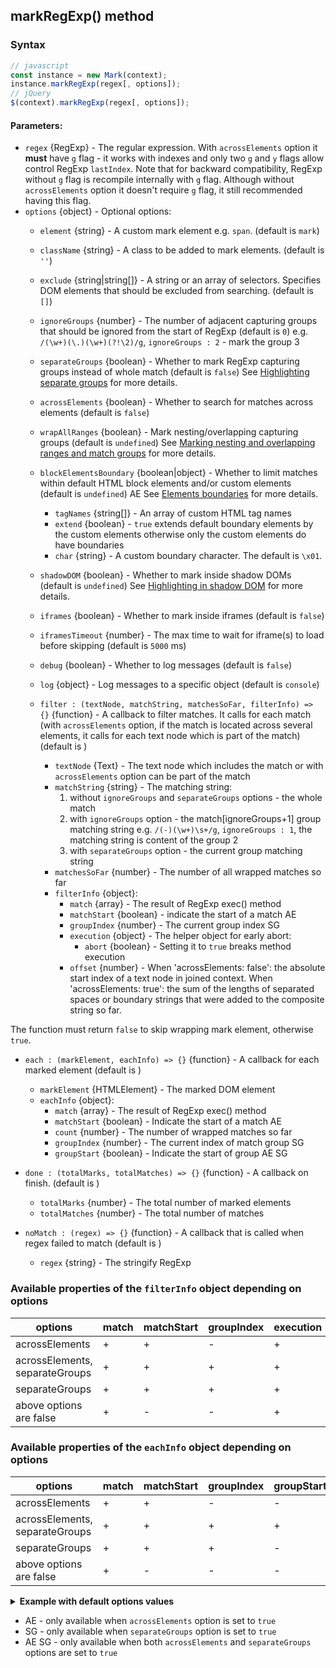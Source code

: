 
## markRegExp() method
### Syntax
``` js
// javascript
const instance = new Mark(context);
instance.markRegExp(regex[, options]);
// jQuery
$(context).markRegExp(regex[, options]);
```
#### Parameters:
* `regex` {RegExp} - The regular expression. With `acrossElements` option it **must** have `g` flag - it works with indexes and only two `g` and `y` flags allow control RegExp `lastIndex`. Note that for backward compatibility, RegExp without `g` flag is recompile internally with `g` flag.
  Although without `acrossElements` option it doesn't require `g` flag, it still recommended having this flag.
* `options` {object} - Optional options:
  * `element` {string} - A custom mark element e.g. `span`. (default is `mark`)
  * `className` {string} -  A class to be added to mark elements. (default is `''`)
  * `exclude` {string|string[]} - A string or an array of selectors. Specifies DOM elements that should be excluded from searching. (default is `[]`)
  * `ignoreGroups` {number} - The number of adjacent capturing groups that should be ignored from the start of RegExp (default is `0`)
    e.g. `/(\w+)(\.)(\w+)(?!\2)/g`, `ignoreGroups : 2` - mark the group 3
  * `separateGroups` {boolean} - Whether to mark RegExp capturing groups instead of whole match (default is `false`)
    See [Highlighting separate groups](separate-groups.md) for more details.
  * `acrossElements` {boolean} - Whether to search for matches across elements (default is `false`)
  * `wrapAllRanges` {boolean} - Mark nesting/overlapping capturing groups  (default is `undefined`)
    See [Marking nesting and overlapping ranges and match groups](nesting-overlapping.md) for more details.
  * `blockElementsBoundary` {boolean|object} - Whether to limit matches within default HTML block elements and/or custom elements (default is `undefined`)  AE
    See [Elements boundaries](elements-boundaries.md) for more details.
    * `tagNames` {string[]} - An array of custom HTML tag names
    * `extend` {boolean} - `true` extends default boundary elements by the custom elements
      otherwise only the custom elements do have boundaries
    * `char` {string} - A custom boundary character. The default is `\x01`.

  * `shadowDOM` {boolean} - Whether to mark inside shadow DOMs (default is `undefined`)
    See [Highlighting in shadow DOM](shadow-dom.md) for more details.
  * `iframes` {boolean} - Whether to mark inside iframes (default is `false`)
  * `iframesTimeout` {number} - The max time to wait for iframe(s) to load before skipping (default is `5000` ms)
  * `debug` {boolean} - Whether to log messages (default is `false`)
  * `log` {object} - Log messages to a specific object (default is `console`)

  * `filter : (textNode, matchString, matchesSoFar, filterInfo) => {}` {function} - A callback to filter matches. It calls for each match (with `acrossElements` option, if the match is located across several elements, it calls for each text node which is part of the match) (default is )
    * `textNode` {Text} - The text node which includes the match or with `acrossElements` option can be part of the match
    * `matchString` {string} - The matching string:
      1. without `ignoreGroups` and `separateGroups` options - the whole match
      2. with `ignoreGroups` option - the match[ignoreGroups+1] group matching string e.g. `/(-)(\w+)\s+/g`, `ignoreGroups : 1`, the matching string is content of the group 2
      3. with `separateGroups` option - the current group matching string
    * `matchesSoFar` {number} - The number of all wrapped matches so far
    * `filterInfo` {object}:
      * `match` {array} - The result of RegExp exec() method
      * `matchStart` {boolean} - indicate the start of a match  AE
      * `groupIndex` {number} - The current group index  SG
      * `execution` {object} - The helper object for early abort:
        * `abort` {boolean} - Setting it to `true` breaks method execution
      * `offset` {number} - When 'acrossElements: false': the absolute start index of a text node in joined context.
        When 'acrossElements: true': the sum of the lengths of separated spaces or boundary strings that were added to the composite string so far.
  
The function must return `false` to skip wrapping mark element, otherwise `true`.

  * `each : (markElement, eachInfo) => {}` {function} - A callback for each marked element (default is )
    * `markElement` {HTMLElement} - The marked DOM element
    * `eachInfo` {object}:
      * `match` {array} - The result of RegExp exec() method
      * `matchStart` {boolean} - Indicate the start of a match  AE
      * `count` {number} - The number of wrapped matches so far
      * `groupIndex` {number} - The current index of match group  SG
      * `groupStart` {boolean} - Indicate the start of group  AE SG

  * `done : (totalMarks, totalMatches) => {}` {function} - A callback on finish. (default is )
    * `totalMarks` {number} - The total number of marked elements
    * `totalMatches` {number} - The total number of matches

  * `noMatch : (regex) => {}` {function} - A callback that is called when regex failed to match (default is )
    * `regex` {string} - The stringify RegExp

### Available properties of the `filterInfo` object depending on options

|            options               |    match   |   matchStart   | groupIndex  |  execution  | offset |
|----------------------------------|------------|----------------|-------------|-------------|--------|
|  acrossElements                  |     +      |      +         |     -       |     +       |   +    |
|  acrossElements, separateGroups  |     +      |      +         |     +       |     +       |   +    |
|  separateGroups                  |     +      |      +         |     +       |     +       |   +    |
|  above options are false         |     +      |      -         |     -       |     +       |   +    |


### Available properties of the `eachInfo` object depending on options

|             options              |    match   |    matchStart   |  groupIndex  | groupStart | count |
|----------------------------------|------------|-----------------|--------------|------------|-------|
|  acrossElements                  |     +      |      +          |     -        |     -      |   +   |
|  acrossElements, separateGroups  |     +      |      +          |     +        |     +      |   +   |
|  separateGroups                  |     +      |      +          |     +        |     -      |   +   |
|  above options are false         |     +      |      -          |     -        |     -      |   +   |


<details class="internal-code">
<summary><b>Example with default options values</b></summary>

<pre><code class="language-js">const options = {
    element : 'mark',
    className : '',
    exclude : [],
    ignoreGroups : 0,
    acrossElements : false,
    wrapAllRanges : false,
    blockElementsBoundary : false,
    shadowDOM : false,
    iframes : false,
    iframesTimeout : 5000,
    filter : (textNode, matchString, matchesSoFar, filterInfo) => {
        return true; // must return either true or false
    },
    each : (markElement, eachInfo) => {},
    done : (totalMarks, totalMatches) => {},
    noMatch : (regex) => {},
    debug : false,
    log : window.console
};
</code></pre>

JavaScript:

<pre><code class='lang-javascript'>
const instance = new Mark(document.querySelector('selector')),
  regex = /../gi;
instance.markRegExp(regex, options);
</code></pre>

jQuery:

<pre><code class='lang-javascript'>$('selector').markRegExp(regex, options);</code></pre>
</details>

* AE - only available when `acrossElements` option is set to `true`
* SG - only available when `separateGroups` option is set to `true`
* AE SG - only available when both `acrossElements` and `separateGroups` options are set to `true`
